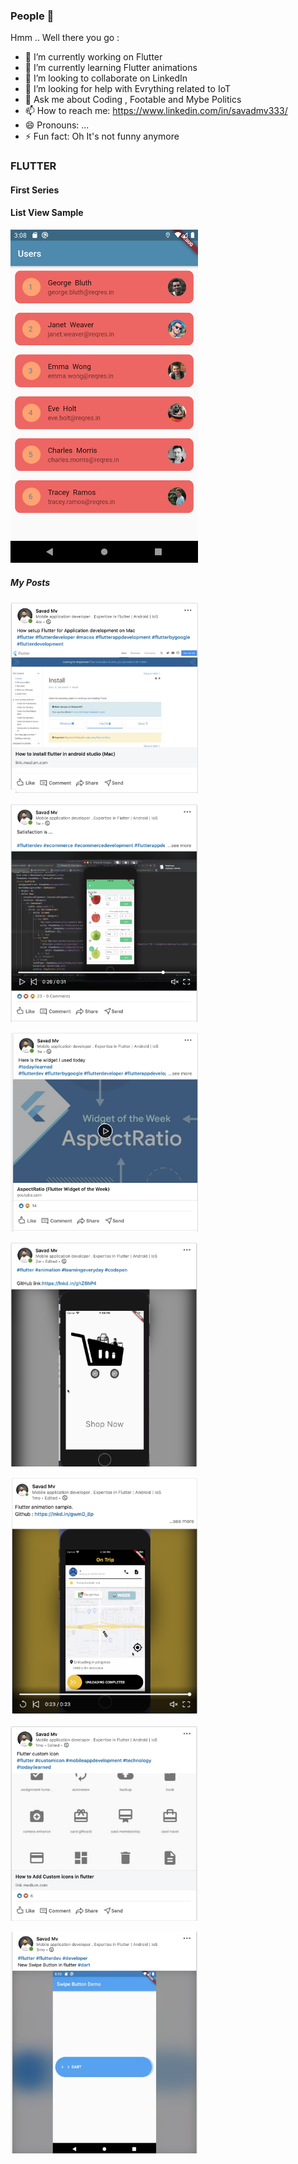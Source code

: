### People 👋


Hmm .. Well there you go :

- 🔭 I’m currently working on Flutter
- 🌱 I’m currently learning Flutter animations
- 👯 I’m looking to collaborate on LinkedIn
- 🤔 I’m looking for help with Evrything related to IoT
- 💬 Ask me about Coding , Footable and  Mybe Politics 
- 📫 How to reach me: https://www.linkedin.com/in/savadmv333/
- 😄 Pronouns: ...
- ⚡ Fun fact: Oh It's not funny anymore 

### FLUTTER

#### First  Series 
#### List View Sample
 <a href="https://github.com/savadmv/flutter_list_view_app"> <img src="https://github.com/savadmv/flutter_list_view_app/blob/master/screenshot_list_page.png" width="300"></a>


##### My Posts
<a href="https://www.linkedin.com/posts/savadmv333_how-to-install-flutter-in-android-studio-activity-6695037329486282752-vj14"> <img src="https://github.com/savadmv/savadmv/blob/master/Screen%20Shot%202020-08-01%20at%2012.32.36%20AM.png" width="300"></a>


<a href="https://www.linkedin.com/posts/savadmv333_flutterdev-ecommerce-ecommercedevelopment-activity-6691707057978052608-icpV"><img src="https://github.com/savadmv/savadmv/blob/master/Screen%20Shot%202020-08-01%20at%2012.34.17%20AM.png" width="300"></a>


<a href="https://www.linkedin.com/posts/savadmv333_aspectratio-flutter-widget-of-the-week-activity-6690961491455295488-xDki"><img src="https://github.com/savadmv/savadmv/blob/master/Screen%20Shot%202020-08-01%20at%2012.34.55%20AM.png" width="300"></a>


<a href="https://www.linkedin.com/posts/savadmv333_flutter-animation-learningeveryday-activity-6689221983399477248-R0KV"><img src="https://github.com/savadmv/savadmv/blob/master/Screen%20Shot%202020-08-01%20at%2012.36.40%20AM.png" width="300"></a>


<a href="https://www.linkedin.com/posts/savadmv333_flutter-mobileappdevelopment-animation-activity-6688988343109324800-dI5f"><img src="https://github.com/savadmv/savadmv/blob/master/Screen%20Shot%202020-08-01%20at%2012.37.16%20AM.png" width="300"></a>


<a href="https://www.linkedin.com/feed/update/urn:li:activity:6693375209254334464"><img src="https://github.com/savadmv/savadmv/blob/master/Screen%20Shot%202020-08-01%20at%2012.37.50%20AM.png" width="300"></a>


<a href="https://www.linkedin.com/posts/savadmv333_how-to-install-flutter-in-android-studio-activity-6695037329486282752-vj14"><img src="https://github.com/savadmv/savadmv/blob/master/Screen%20Shot%202020-08-01%20at%2012.38.32%20AM.png" width="300"></a>
